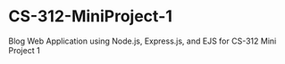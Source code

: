 # CS-312-MiniProject-1
Blog Web Application using Node.js, Express.js, and EJS for CS-312 Mini Project 1
